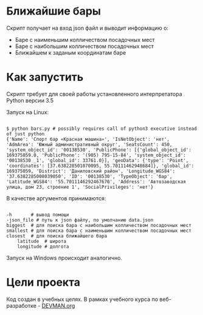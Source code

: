 # Ближайшие бары

Скрипт получает на вход json файл и выводит информацию о:
- Баре с наименьшим колличеством посадочных мест
- Баре с наибольшим колличеством посадочных мест
- Ближайшем к заданым координатам баре

# Как запустить

Скрипт требует для своей работы установленного интерпретатора Python версии 3.5

Запуск на Linux:

```#!bash

$ python bars.py # possibly requires call of python3 executive instead of just python
{'Name': 'Спорт бар «Красная машина»', 'IsNetObject': 'нет', 'AdmArea': 'Южный административный округ', 'SeatsCount': 450, 'system_object_id': '00138530', 'PublicPhone': [{'global_object_id': 169375059.0, 'PublicPhone': '(905) 795-15-84', 'system_object_id': '00138530 _1', 'global_id': 33761.0}], 'geoData': {'type': 'Point', 'coordinates': [37.638228501070095, 55.70111462948684]}, 'global_id': 169375059, 'District': 'Даниловский район', 'Longitude_WGS84': '37.6382285008039050', 'ID': '00138530', 'TypeObject': 'бар', 'Latitude_WGS84': '55.7011146292467670', 'Address': 'Автозаводская улица, дом 23, строение 1', 'SocialPrivileges': 'нет'}
```
В качестве аргументов принимаются:
```#!bash

-h       # вывод помощи 
-json_file # путь к json файлу, по умолчанию data.json
biggest  # для поиска бара с наибольшим колличеством посадочных мест
smallest # для поиска бара с наименьшим колличеством посадочных мест
closest  # для поиска ближайшего бара
    latitude  # широта
    longitude # долгота
```

Запуск на Windows происходит аналогично.

# Цели проекта

Код создан в учебных целях. В рамках учебного курса по веб-разработке - [DEVMAN.org](https://devman.org)
